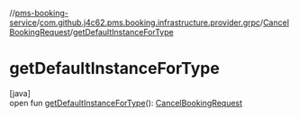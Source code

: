 //[pms-booking-service](../../../index.md)/[com.github.j4c62.pms.booking.infrastructure.provider.grpc](../index.md)/[CancelBookingRequest](index.md)/[getDefaultInstanceForType](get-default-instance-for-type.md)

# getDefaultInstanceForType

[java]\
open fun [getDefaultInstanceForType](get-default-instance-for-type.md)(): [CancelBookingRequest](index.md)